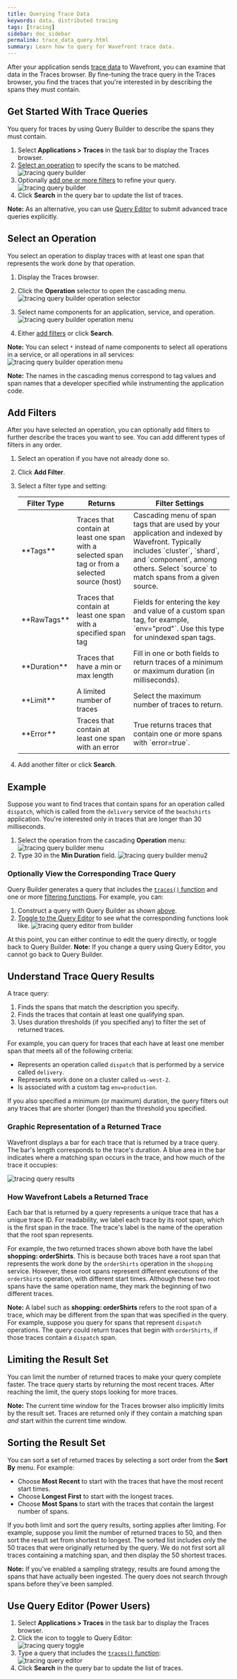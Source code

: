 ```yaml
---
title: Querying Trace Data
keywords: data, distributed tracing
tags: [tracing]
sidebar: doc_sidebar
permalink: trace_data_query.html
summary: Learn how to query for Wavefront trace data.
---
```


After your application sends [trace data](tracing_basics.html#wavefront-trace-data) to Wavefront, you can examine that data in the Traces browser. By fine-tuning the trace query in the Traces browser, you find the traces that you're interested in by describing the spans they must contain.

## Get Started With Trace Queries

You query for traces by using Query Builder to describe the spans they must contain. 


1. Select **Applications > Traces** in the task bar to display the Traces browser. 
2. [Select an operation](#select-an-operation) to specify the scans to be matched. 
![tracing query builder](images/tracing_query_builder.png)
3. Optionally [add one or more filters](#add-filters) to refine your query. 
![tracing query builder](images/tracing_query_builder_filter.png)
4. Click **Search** in the query bar to update the list of traces.

**Note:** As an alternative, you can use [Query Editor](#use-query-editor-power-users) to submit advanced trace queries explicitly.

## Select an Operation

You select an operation to display traces with at least one span that represents the work done by that operation.

1. Display the Traces browser.
2. Click the **Operation** selector to open the cascading menu.  
    ![tracing query builder operation selector](images/tracing_query_builder_operation_selector.png) 

3. Select name components for an application, service, and operation.  
    ![tracing query builder operation menu](images/tracing_query_builder_operation_menu.png) 
    
4. Either [add filters](#add-filters) or click **Search**.
    
**Note:** You can select `*` instead of name components to select all operations in a service, or all operations in all services:
    ![tracing query builder operation menu](images/tracing_query_builder_operation_menu_all.png) 

**Note:** The names in the cascading menus correspond to tag values and span names that a developer specified while instrumenting the application code.

## Add Filters

After you have selected an operation, you can optionally add filters to further describe the traces you want to see. You can add different types of filters in any order.

1. Select an operation if you have not already done so.
2. Click **Add Filter**. 
3. Select a filter type and setting: 
    <table style="width: 100%">
    <colgroup>
    <col width="15%"/>
    <col width="30%"/>
    <col width="65%"/>
    </colgroup>
    <thead>
    <tr><th>Filter Type</th><th>Returns</th><th>Filter Settings</th></tr>
    </thead>
    <tbody>
    <tr>
    <td markdown="span">**Tags**</td>
    <td markdown="span">Traces that contain at least one span with a selected span tag or from a selected source (host)</td>
    <td markdown="span">Cascading menu of span tags that are used by your application and indexed by Wavefront. Typically includes `cluster`, `shard`, and `component`, among others. Select `source` to match spans from a given source. 
    </td>
    </tr>
    <tr>
    <td markdown="span">**RawTags**</td>
    <td markdown="span">Traces that contain at least one span with a specified span tag</td>
    <td markdown="span">Fields for entering the key and value of a custom span tag, for example, `env="prod"`. Use this type for unindexed span tags. </td>
    </tr>
    <tr>
    <td markdown="span">**Duration**</td>
    <td markdown="span">Traces that have a min or max length</td>
    <td markdown="span">Fill in one or both fields to return traces of a minimum or maximum duration (in milliseconds). </td>
    </tr>
    <tr>
    <td markdown="span">**Limit**</td>
    <td markdown="span">A limited number of traces</td>
    <td markdown="span">Select the maximum number of traces to return.  </td>
    </tr>
    <tr>
    <td markdown="span">**Error**</td>
    <td markdown="span">Traces that contain at least one span with an error</td>
    <td markdown="span">True returns traces that contain one or more spans with `error=true`.  </td>
    </tr>
    </tbody>
    </table>

3. Add another filter or click **Search**.




## Example

Suppose you want to find traces that contain spans for an operation called `dispatch`, which is called from the `delivery` service of the `beachshirts` application. You're interested only in traces that are longer than 30 milliseconds.  

1. Select the operation from the cascading **Operation** menu:
    ![tracing query builder menu](images/tracing_query_builder_menu.png)
2. Type 30 in the **Min Duration** field.
    ![tracing query builder menu2](images/tracing_query_builder_menu2.png) 

### Optionally View the Corresponding Trace Query

Query Builder generates a query that includes the [`traces()` function](traces_function.html) and one or more [filtering functions](traces_function.html#filtering-functions). For example, you can: 

1. Construct a query with Query Builder as shown [above](#example).
2. [Toggle to the Query Editor](#use-query-editor-power-users) to see what the corresponding functions look like. 
    ![tracing query editor from builder](images/tracing_query_editor_from_builder.png)

At this point, you can either continue to edit the query directly, or toggle back to Query Builder. **Note:** If you change a query using Query Editor, you cannot go back to Query Builder.

## Understand Trace Query Results

A trace query:
1. Finds the spans that match the description you specify.
2. Finds the traces that contain at least one qualifying span.
3. Uses duration thresholds (if you specified any) to filter the set of returned traces.  

For example, you can query for traces that each have at least one member span that meets all of the following criteria: 
* Represents an operation called `dispatch` that is performed by a service called `delivery`.
* Represents work done on a cluster called `us-west-2`.
* Is associated with a custom tag `env=production`.

If you also specified a minimum (or maximum) duration, the query filters out any traces that are shorter (longer) than the threshold you specified.

### Graphic Representation of a Returned Trace

Wavefront displays a bar for each trace that is returned by a trace query. The bar's length corresponds to the trace's duration. A blue area in the bar indicates where a matching span occurs in the trace, and how much of the trace it occupies:

![tracing query results](images/tracing_query_results.png)

### How Wavefront Labels a Returned Trace
Each bar that is returned by a query represents a unique trace that has a unique trace ID. For readability, we label each trace by its root span, which is the first span in the trace. The trace's label is the name of the operation that the root span represents.

For example, the two returned traces shown above both have the label **shopping: orderShirts**. This is because both traces have a root span
that represents the work done by the `orderShirts` operation in the `shopping` service. However, these root spans represent different executions of the `orderShirts` operation, with different start times. Although these two root spans have the same operation name, they mark the beginning of two different traces.

**Note:** A label such as **shopping: orderShirts** refers to the root span of a trace, which may be different from the span that was specified in the query. For example, suppose you query for spans that represent `dispatch` operations. The query could return traces that begin with `orderShirts`, if those traces contain a `dispatch` span. 

## Limiting the Result Set

You can limit the number of returned traces to make your query complete faster. The trace query starts by returning the most recent traces.  After reaching the limit, the query stops looking for more traces. 

**Note:** The current time window for the Traces browser also implicitly limits by the result set. Traces are returned only if they contain a matching span _and_ start within the current time window.


## Sorting the Result Set

You can sort a set of returned traces by selecting a sort order from the **Sort By** menu. For example: 
* Choose **Most Recent** to start with the traces that have the most recent start times.
* Choose **Longest First** to start with the longest traces.
* Choose **Most Spans** to start with the traces that contain the largest number of spans.

If you both limit and sort the query results, sorting applies after limiting. For example, suppose you limit the number of returned traces to 50, and then sort the result set from shortest to longest. The sorted list includes only the 50 traces that were originally returned by the query. We do not first sort all traces containing a matching span, and then display the 50 shortest traces.
 
**Note:** If you've enabled a sampling strategy, results are found among the spans that have actually been ingested. The query does not search through spans before they’ve been sampled.

## Use Query Editor (Power Users)

1. Select **Applications > Traces** in the task bar to display the Traces browser.
2. Click the icon to toggle to Query Editor:  
    ![tracing query toggle](images/tracing_query_toggle.png)
3. Type a query that includes the [`traces()` function](traces_function.html):  
![tracing query editor](images/tracing_query_editor_populated.png) 
4. Click **Search** in the query bar to update the list of traces.



<!---
<table>
<colgroup>
<col width="18%"/>
<col width="50%"/>
<col width="32%"/>
</colgroup>
<thead>
<tr><th>Menu</th><th>Description</th><th>Example</th></tr>
</thead>
<tbody>
<tr>
<td markdown="span"> </td>
<td markdown="span"> </td>
<td markdown="span"> </td>
</tr>
</tbody>
</table>

<table style="width: 100%">
<colgroup>
<col width="30%"/>
<col width="70%"/>
</colgroup>
<thead>
<tr><th>Menu</th><th>Start With the Traces That Have</th></tr>
</thead>
<tbody>
<tr>
<td markdown="span">**Most Recent**</td>
<td markdown="span">The most recent start times.</td>
</tr>
<tr>
<td markdown="span">**Longest First**</td>
<td markdown="span">The longest overall duration.</td>
</tr>
<tr>
<td markdown="span">**Shortest First**</td>
<td markdown="span">The shortest overall duration.</td>
</tr>
<tr>
<td markdown="span">**Most Spans**</td>
<td markdown="span">The largest number of spans.</td>
</tr>
<tr>
<td markdown="span">**Least Spans**</td>
<td markdown="span">The smallest number of spans.</td>
</tr>
</tbody>
</table>

--->
